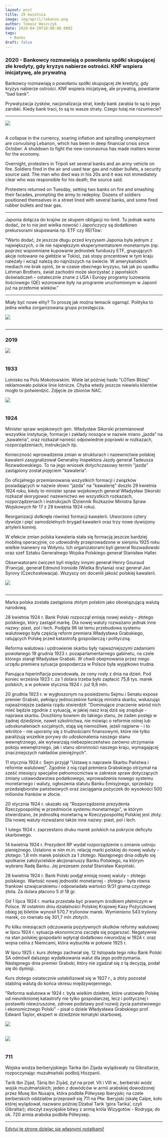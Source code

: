 ```yaml
---
layout: post
title: 29 kwietnia
image: img/april/lebanon.png
author: Tomasz Waszczyk
date: 2020-04-29T10:00:00.000Z
tags:
  - Banks
draft: false
---
```


### 2020 - Bankowcy rozmawiają o powołaniu spółki skupującej złe kredyty, gdy kryzys nabierze ostrości. KNF wspiera inicjatywę, ale prywatną

Bankowcy rozmawiają o powołaniu spółki skupującej złe kredyty, gdy kryzys nabierze ostrości. KNF wspiera inicjatywę, ale prywatną, powstanie "bad bank".

Prywatyzacja zysków, nacjonalizacja strat, kiedy bank zarabia to są to jego zarobki. Kiedy bank traci, to są to wasze straty. Czego tutaj nie rozumiecie?

---

<img src="./img/april/lebanon.png"><br><br>

A collapse in the currency, soaring inflation and spiralling unemployment are convulsing Lebanon, which has been in deep financial crisis since October. A shutdown to fight the new coronavirus has made matters worse for the economy.

Overnight, protesters in Tripoli set several banks and an army vehicle on fire. Soldiers fired in the air and used tear gas and rubber bullets, a security source said. The man who died was in his 20s and it was not immediately clear who was responsible for his death, the source said.

Protesters returned on Tuesday, setting two banks on fire and smashing their facades, prompting the army to redeploy. Dozens of soldiers positioned themselves in a street lined with several banks, and some fired rubber bullets and tear gas.

---

Japonia dołącza do krajów ze skupem obligacji no-limit. Tu jednak warto dodać, że to nie jest wielka nowość i Japończycy są dodatkowo prekursorami skupowania np. ETF czy REITów:

"Warto dodać, że jeszcze długu przed kryzysem Japonia była jednym z największych, o ile nie największym eksperymentatorem monetarnym (np. poprzez wspomniane kupowanie jednostek funduszy ETF, grupujących akcje notowane na giełdzie w Tokio), zaś stopy procentowe w tym kraju należały i wciąż należą do najniższych na świecie.
W amerykańskich mediach nie brak opinii, że w czasie obecnego kryzysu, tak jak po upadku Lehman Brothers, świat zachodni może skorzystać z japońskich doświadczeń – ostatecznie znane z USA i Europy programy luzowania ilościowego (QE) wzorowane były na programie uruchomionym w Japonii już na przełomie wieków."

---

Miały być nowe elity? To proszę jak można temacik ogarnąć. Polityka to jedna wielka zorganizowana grupa przestępcza.

<img src="./img/april/howthethingsworks.jpg"><br><br>

---

### 2019

<img src="./img/april/ethereumelon.jpeg"><br><br>

### 1933

Lotnisko na Polu Mokotowskim. Wiele lat później hasło "LOTem Bliżej" reklamowało polskie linie lotnicze. Chyba wtedy jeszcze niewielu klientów mogło to potwierdzić. Zdjęcie ze zbiorów NAC.

<img src="./img/april/lotnisko.jpg"><br><br>

### 1924

Minister spraw wojskowych gen. Władysław Sikorski przemianował wszystkie instytucje, formacje i zakłady noszące w nazwie miano „jazda” na „kawaleria”, oraz rozkazał nanieść odpowiednie poprawki w rozkazach, rozporządzeniach, instrukcjach itp.

Konieczność wprowadzenia zmian w strukturach i nazewnictwie polskiej kawalerii zasygnalizował Generalny Inspektora Jazdy generał Tadeusza Rozwadowskiego. To na jego wniosek dotychczasowy termin "jazda" zastąpiony został pojęciem "kawaleria".

Do oficjalnego przemianowania wszystkich formacji i związków posiadających w nazwie słowo "jazda" na "kawalerię" doszło 29 kwietnia 1924 roku, kiedy to minister spraw wojskowych generał Władysław Sikorski rozkazał skorygować nazewnictwo we wszystkich rozkazach, rozporządzeniach i instrukcjach (Dziennik Rozkazów Ministra Spraw Wojskowych Nr 17 z 29 kwietnia 1924 roku).

Reorganizacji dotknęła również formacji kawalerii. Utworzono cztery dywizje i pięć samodzielnych brygad kawalerii oraz trzy nowe dywizjony artylerii konnej.

W efekcie zmian polska kawaleria stała się formacją jeszcze bardziej mobilną operacyjnie, co udowodniły przeprowadzone w sierpniu 1925 roku wielkie manewry na Wołyniu. Ich organizatorami byli generał Rozwadowski oraz szef Sztabu Generalnego Wojska Polskiego generał Stanisław Haller.

Obserwatorami ćwiczeń byli między innymi generał Henry Gouraud (Francja), generał Edmund Ironside (Wielka Brytania) oraz generał Jan Syrovy (Czechosłowacja). Wszyscy oni docenili jakość polskiej kawalerii.

<img src="./img/april/kawaleria.jpg"><br><br>

---

Marka polska została zastąpiona złotym polskim jako obowiązującą walutą narodową.

28 kwietnia 1924 r. Bank Polski rozpoczął emisję nowej waluty – złotego polskiego, który zastąpił markę. Dla nowej waluty rozważano jednak inne nazwy: piast, pol i lech. Podjęta 96 lat temu przebudowa systemu walutowego była częścią reform premiera Władysława Grabskiego, ratujących Polskę przed katastrofą gospodarczą i polityczną.

Reforma walutowa i uzdrowienie skarbu były najważniejszymi zadaniami powołanego 19 grudnia 1923 r. pozaparlamentarnego gabinetu, na czele którego stanął Władysław Grabski. W chwili obejmowania przez niego urzędu premiera sytuacja gospodarcza w Polsce była wyjątkowo trudna.

Panująca hiperinflacja powodowała, że ceny rosły z dnia na dzień. Pod koniec września 1923 r. za 1 dolara trzeba było zapłacić 75,8 tys. marek polskich, a w połowie stycznia 1924 r. już 9,8 mln.

20 grudnia 1923 r. w wygłoszonym na posiedzeniu Sejmu i Senatu expose premier Grabski, pełniący jednocześnie funkcję ministra skarbu, wskazując najważniejsze zadania rządu stwierdził: "Dominujące znaczenie wśród nich mieć będzie zgodnie z sytuacją, w jakiej nasz kraj dziś się znajduje - naprawa skarbu. Doszliśmy bowiem do takiego stanu, że żaden postęp w żadnej dziedzinie, nawet szkolnictwa, nie mówiąc o reformie rolnej lub udoskonaleniach socjalnych, stają się niemożliwe, jeżeli najpierw - i to wkrótce - nie uporamy się z trudnościami finansowymi, które nie tylko paraliżują wszelkie porywy do udoskonalenia naszego stanu wewnętrznego, ale wytwarzają niebezpieczeństwo zarówno utrzymania pokoju wewnętrznego, jak i stanu obronności naszego kraju, wymagającej znaczniejszych nakładów pieniężnych".

11 stycznia 1924 r. Sejm przyjął "Ustawę o naprawie Skarbu Państwa i reformie walutowej". Zgodnie z nią rząd premiera Grabskiego otrzymał na sześć miesięcy specjalne pełnomocnictwa w zakresie spraw dotyczących zmiany ustawodawstwa podatkowego, wprowadzenia nowego systemu monetarnego i waluty, ogłoszenia statutu Banku Emisyjnego, sprzedaży przedsiębiorstw państwowych oraz zaciągania pożyczek do wysokości 500 milionów franków w złocie.

20 stycznia 1924 r. ukazało się "Rozporządzenie prezydenta Rzeczypospolitej w przedmiocie systemu monetarnego", w którym stwierdzano, że jednostką monetarną w Rzeczypospolitej Polskiej jest złoty. Dla nowej waluty rozważano także inne nazwy: piast, pol i lech.

1 lutego 1924 r. zaprzestano druku marek polskich na pokrycie deficytu skarbowego.

14 kwietnia 1924 r. Prezydent RP wydał rozporządzenie o zmianie ustroju pieniężnego. Ustalono w nim m.in. relację marki polskiej do nowej waluty - złotego: 1,8 mln marek polskich za 1 złotego. Następnego dnia odbyło się spotkanie założycielskie akcjonariuszy Banku Polskiego, na którym wybrano Radę Banku. Jej prezesem został Stanisław Karpiński.

28 kwietnia 1924 r. Bank Polski podjął emisję nowej waluty – złotego polskiego. Wartość nowej jednostki monetarnej - złotego - była równa frankowi szwajcarskiemu i odpowiadała wartości 9/31 grama czystego złota. Za dolara płacono 5 zł 18 gr.

Od 1 lipca 1924 r. marka przestała być prawnym środkiem płatniczym w Polsce. W ostatnim dniu działalności Polskiej Krajowej Kasy Pożyczkowej obieg jej biletów wynosił 570,7 trylionów marek. Wymieniono 543 tryliony marek, co równało się 301,7 mln złotych.

Po kilku miesiącach odczuwania pozytywnych skutków reformy walutowej w lipcu 1924 r. sytuacja ekonomiczna zaczęła się pogarszać. Negatywnie na stan polskiej gospodarki wpłynął dodatkowo nieurodzaj w 1924 r. oraz wojna celna z Niemcami, która wybuchła w połowie 1925 r.

W lipcu 1925 r. kurs złotego zachwiał się. 12 listopada tego roku Bank Polski SA odmówił dalszego wydatkowania walut dla jego podtrzymania. Następnego dnia premier Grabski, który nie zgadzał się z tą decyzją, podał się do dymisji.

Kurs złotego ostatecznie ustabilizował się w 1927 r., a złoty pozostał stabilną walutą do końca okresu międzywojennego.

"Reforma walutowa w 1924 r. była wielkim dziełem, które uratowało Polskę od nieuniknionej katastrofy nie tylko gospodarczej, lecz i politycznej i postawiło niewzruszone, zdrowe podstawy pod rozwój życia państwowego i ekonomicznego Polski" - pisał o dziele Władysława Grabskiego prof. Edward Taylor, ekspert w dziedzinie tematyki skarbowej.

<img src="./img/april/markapolska.jpg"><br><br>

<img src="./img/april/10zlotych.jpg"><br><br>

### 711

Wojska wodza berberyjskiego Tarika ibn Zijada wylądowały na Gibraltarze, rozpoczynając muzułmański podbój Hiszpanii.

Tarik Ibn Zijad, Ṭāriq Ibn Ziyād, żył na przeł. VII i VIII w., berberski wódz wojsk muzułmańskich; jeden z dowódców w armii arabskiej dowodzonej przez Musę Ibn Nusajra, która podbiła Półwysep Iberyjski; na czele berberskich oddziałów przeprawił się 711 na Płw. Iberyjski (skałę Calpe, koło której wylądował, nazwano później Dżabal Tarik ‘góra Tarika’, czyli Gibraltar); stoczył zwycięskie bitwy z armią króla Wizygotów - Rodryga; do ok. 720 armia arabska podbiła Półwysep.

---

<a href="https://github.com/TomaszWaszczyk/historia.waszczyk.com/edit/master/src/content/april-29.md" target="_blank">Edytuj tę stronę dzieląc się własnymi notatkami!</a>
